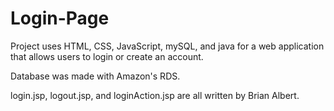 # Login-Page
Project uses HTML, CSS, JavaScript, mySQL, and java for a web application that allows users to login or create an account.

Database was made with Amazon's RDS.

login.jsp, logout.jsp, and loginAction.jsp are all written by Brian Albert.
